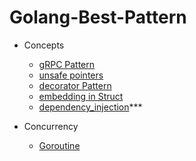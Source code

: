 # Golang-Best-Pattern

- Concepts

  - [gRPC Pattern](./best_struct.go)
  - [unsafe pointers](./pointers.go)
  - [decorator Pattern](./decroator_pattern.go)
  - [embedding in Struct](./embedding_struct.go)
  - [dependency_injection](./dependency_injection.go)\*\*\*

- Concurrency

  - [Goroutine](./goroutine/)
